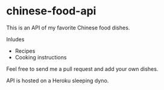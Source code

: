 
# chinese-food-api
This is an API of my favorite Chinese food dishes.

Inludes 
  - Recipes
  - Cooking instructions

Feel free to send me a pull request and add your own dishes. 

API is hosted on a Heroku sleeping dyno.
